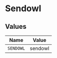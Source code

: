 # Sendowl


## Values

| Name      | Value     |
| --------- | --------- |
| `SENDOWL` | sendowl   |